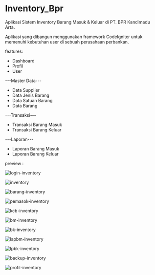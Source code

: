 # Inventory_Bpr

Aplikasi Sistem Inventory Barang Masuk & Keluar di PT. BPR Kandimadu Arta.

Aplikasi yang dibangun menggunakan framework CodeIgniter untuk memenuhi kebutuhan user di sebuah perusahaan perbankan.

features:

- Dashboard
- Profil
- User

---Master Data---
- Data Supplier
- Data Jenis Barang
- Data Satuan Barang
- Data Barang

---Transaksi---
- Transaksi Barang Masuk
- Transaksi Barang Keluar

---Laporan---
- Laporan Barang Masuk
- Laporan Barang Keluar

preview :

![login-inventory](https://user-images.githubusercontent.com/53068275/198839982-38a50668-f4f3-4d37-965f-4cebf79720e5.png)

![inventory](https://user-images.githubusercontent.com/53068275/198840052-1ba8d00c-3e56-438c-80e9-bd4aeef93ad9.png)

![barang-inventory](https://user-images.githubusercontent.com/53068275/198840175-8bbd134c-a2b0-4752-bba1-0eeb57531ce7.png)

![pemasok-inventory](https://user-images.githubusercontent.com/53068275/198840202-0f4082ff-73bf-4c83-8b0b-0904e98bca25.png)

![kcb-inventory](https://user-images.githubusercontent.com/53068275/198840234-daaebe74-c42c-4127-afe4-cbb23e4eda05.png)

![bm-inventory](https://user-images.githubusercontent.com/53068275/198840292-1a207300-d18a-4504-9c66-f0b5dc93f95d.png)

![bk-inventory](https://user-images.githubusercontent.com/53068275/198840305-24ddb5d0-1550-4c90-bfbf-e182de18c693.png)

![lapbm-inventory](https://user-images.githubusercontent.com/53068275/198840344-23a428b4-2540-4556-959a-3fc24316c4ed.png)

![lpbk-inventory](https://user-images.githubusercontent.com/53068275/198840372-0ae56cec-dc53-4bf1-8e60-196f8a68d807.png)

![backup-inventory](https://user-images.githubusercontent.com/53068275/198840403-563a5096-dd61-4250-beb8-b5440c3936dd.png)

![profil-inventory](https://user-images.githubusercontent.com/53068275/198840419-487fe727-9098-4fdd-92b2-652497aa1cce.png)


